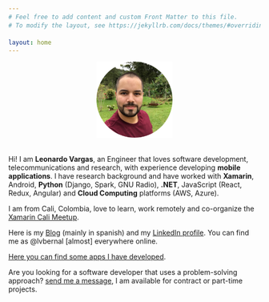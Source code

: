 ```yaml
---
# Feel free to add content and custom Front Matter to this file.
# To modify the layout, see https://jekyllrb.com/docs/themes/#overriding-theme-defaults

layout: home
---
```


<center>
    <img src="/images/profile.png" height="152" />
    <br/><br/>
</center>

Hi! I am __Leonardo Vargas__, an Engineer that loves software development, telecommunications and research, with experience developing __mobile applications__. I have research background and have worked with __Xamarin__, Android, __Python__ (Django, Spark, GNU Radio), __.NET__, JavaScript (React, Redux, Angular) and __Cloud Computing__ platforms (AWS, Azure).

I am from Cali, Colombia, love to learn, work remotely and co-organize the [Xamarin Cali Meetup](https://www.meetup.com/Xamarin-Cali/).

Here is my [Blog](https://blog.lvbernal.com/) (mainly in spanish) and my [LinkedIn profile](https://www.linkedin.com/in/lvbernal/). You can find me as @lvbernal [almost] everywhere online.

[Here you can find some apps I have developed](/apps).

Are you looking for a software developer that uses a problem-solving approach? [send me a message](https://www.linkedin.com/in/lvbernal/), I am available for contract or part-time projects.

